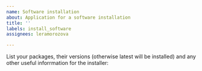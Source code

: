 ```yaml
---
name: Software installation
about: Application for a software installation
title: ''
labels: install_software
assignees: leramorozova

---
```


List your packages, their versions (otherwise latest will be installed) and  any other useful inforrmation for the installer:
